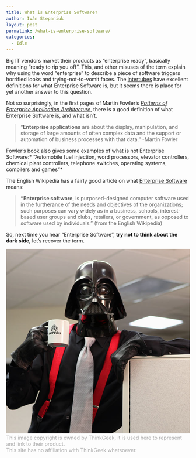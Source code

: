 ```yaml
---
title: What is Enterprise Software?
author: Iván Stepaniuk
layout: post
permalink: /what-is-enterprise-software/
categories:
  - Idle
---
```

Big IT vendors market their products as &#8220;enterprise ready&#8221;, basically meaning &#8220;ready to rip you off&#8221;. This, and other misuses of the term explain why using the word &#8220;enterprise&#8221; to describe a piece of software triggers horrified looks and trying-not-to-vomit faces. The <a href="http://www.urbandictionary.com/define.php?term=intertubes" target="_blank">intertubes</a> have excellent definitions for what Enterprise Software is, but it seems there is place for yet another answer to this question.

Not so surprisingly, in the first pages of Martin Fowler&#8217;s [*Patterns of Enterprise Application Architecture*][1], there is a good definition of what Enterprise Software is, and what isn&#8217;t.

> &#8220;**Enterprise applications** are about the display, manipulation, and storage of large amounts of often complex data and the support or automation of business processes with that data.&#8221; -Martin Fowler

Fowler&#8217;s book also gives some examples of what is not Enterprise Software:* &#8220;Automobile fuel injection, word processors, elevator controllers, chemical plant controllers, telephone switches, operating systems, compilers and games&#8221;*

The English Wikipedia has a fairly good article on what [Enterprise Software][2] means:

> **&#8220;Enterprise software**, is purposed-designed computer software used in the furtherance of the needs and objectives of the organizations; such purposes can vary widely as in a business, schools, interest-based user groups and clubs, retailers, or government, as opposed to software used by individuals.&#8221; (from the English Wikipedia)

So, next time you hear &#8220;Enterprise Software&#8221;, **try not to think about the dark side**, let&#8217;s recover the term.

<a href="http://www.thinkgeek.com/product/e732/"><img class="size-full wp-image-551" alt="Darkside" src="/img/dark-side.jpg" /></a>
<span style="color: #aaa;">This image copyright is owned by ThinkGeek, it is used here to represent and link to their product.<br />This site has no affiliation with ThinkGeek whatsoever.</span>

 [1]: http://www.amazon.com/Patterns-Enterprise-Application-Architecture-Martin/dp/0321127420
 [2]: http://en.wikipedia.org/wiki/Enterprise_software
